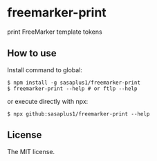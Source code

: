 # freemarker-print

print FreeMarker template tokens

## How to use

Install command to global:

```console
$ npm install -g sasaplus1/freemarker-print
$ freemarker-print --help # or ftlp --help
```

or execute directly with npx:

```console
$ npx github:sasaplus1/freemarker-print --help
```

## License

The MIT license.
